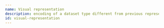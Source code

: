 ```yaml
---
name: Visual representation
description: encoding of a dataset type different from previous representations of that dataset type
id: visual-representation
---
```


